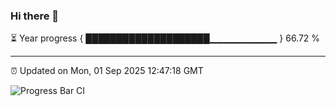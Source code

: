 ### Hi there 👋

⏳ Year progress { ████████████████████▁▁▁▁▁▁▁▁▁▁ } 66.72 %

---

⏰ Updated on Mon, 01 Sep 2025 12:47:18 GMT

![Progress Bar CI](https://github.com/liununu/liununu/workflows/Progress%20Bar%20CI/badge.svg)
